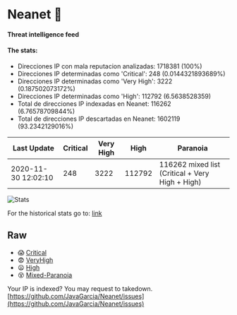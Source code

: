 # Neanet :hocho:
#### Threat intelligence feed
#### The stats:

- Direcciones IP con mala reputacion analizadas: 1718381 (100%)
- Direcciones IP determinadas como 'Critical':  248 (0.0144321893689%)
- Direcciones IP determinadas como 'Very High':  3222 (0.187502073172%)
- Direcciones IP determinadas como 'High':  112792 (6.5638528359)
- Total de direcciones IP indexadas en Neanet:  116262 (6.76578709844%)
- Total de direcciones IP descartadas en Neanet:  1602119 (93.2342129016%)

| Last Update | Critical | Very High | High | Paranoia |
| --- | --- | --- | --- | --- |
| 2020-11-30 12:02:10 | 248 | 3222 | 112792 | 116262 mixed list (Critical + Very High + High)|

![Stats](https://docs.google.com/spreadsheets/d/e/2PACX-1vSnaNMIXVabIpDJjufMlzH7poXnshF3mgd8Is1g9ytUEzVsP5my4Trn8f-xkoLLQ38xpL3HtmUexLo6/pubchart?oid=501124687&format=image)

For the historical stats go to: [link](/stats.csv)
## Raw
- :scream: [Critical](https://raw.githubusercontent.com/JavaGarcia/Neanet/master/blacklists/neanet_critical.txt)
- :fearful: [VeryHigh](https://raw.githubusercontent.com/JavaGarcia/Neanet/master/blacklists/neanet_veryHigh.txtt)
- :frowning: [High](https://raw.githubusercontent.com/JavaGarcia/Neanet/master/blacklists/neanet_high.txt)
- :dizzy_face: [Mixed-Paranoia](https://raw.githubusercontent.com/JavaGarcia/Neanet/master/blacklists/neanet_all.txt)


Your IP is indexed? You may request to takedown. [https://github.com/JavaGarcia/Neanet/issues](https://github.com/JavaGarcia/Neanet/issues)




































































































































































































































































































































































































































































































































































































































































































































































































































































































































































































































































































































































































































































































































































































































































































































































































































































































































































































































































































































































































































































































































































































































































































































































































































































































































































































